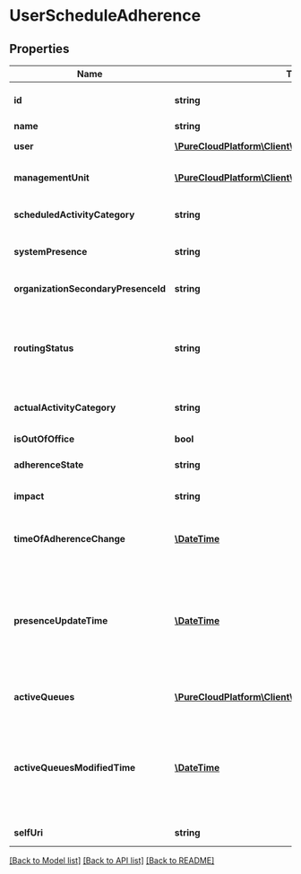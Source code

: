 # UserScheduleAdherence

## Properties
Name | Type | Description | Notes
------------ | ------------- | ------------- | -------------
**id** | **string** | The globally unique identifier for the object. | [optional] 
**name** | **string** |  | [optional] 
**user** | [**\PureCloudPlatform\Client\V2\Model\User**](User.md) | The user for whom this status applies | [optional] 
**managementUnit** | [**\PureCloudPlatform\Client\V2\Model\ManagementUnit**](ManagementUnit.md) | The management unit to which this user belongs | [optional] 
**scheduledActivityCategory** | **string** | Activity for which the user is scheduled | [optional] 
**systemPresence** | **string** | Actual underlying system presence value | [optional] 
**organizationSecondaryPresenceId** | **string** | Organization Secondary Presence Id. | [optional] 
**routingStatus** | **string** | Actual underlying routing status, used to determine whether a user is actually in adherence when OnQueue | [optional] 
**actualActivityCategory** | **string** | Activity in which the user is actually engaged | [optional] 
**isOutOfOffice** | **bool** | Whether the user is marked OutOfOffice | [optional] 
**adherenceState** | **string** | The user&#39;s current adherence state | [optional] 
**impact** | **string** | The impact of the user&#39;s current adherenceState | [optional] 
**timeOfAdherenceChange** | [**\DateTime**](\DateTime.md) | Time when the user entered the current adherenceState in ISO-8601 format | [optional] 
**presenceUpdateTime** | [**\DateTime**](\DateTime.md) | Time when presence was last updated.  Used to calculate time in current status. Date time is represented as an ISO-8601 string. For example: yyyy-MM-ddTHH:mm:ss.SSSZ | [optional] 
**activeQueues** | [**\PureCloudPlatform\Client\V2\Model\QueueReference[]**](QueueReference.md) | The list of queues to which this user is joined | [optional] 
**activeQueuesModifiedTime** | [**\DateTime**](\DateTime.md) | Time when the list of active queues for this user was last updated. Date time is represented as an ISO-8601 string. For example: yyyy-MM-ddTHH:mm:ss.SSSZ | [optional] 
**selfUri** | **string** | The URI for this object | [optional] 

[[Back to Model list]](../README.md#documentation-for-models) [[Back to API list]](../README.md#documentation-for-api-endpoints) [[Back to README]](../README.md)


